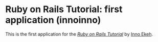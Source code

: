 # Ruby on Rails Tutorial: first application (innoinno)

This is the first application for the
[*Ruby on Rails Tutorial*](http://railstutorial.org/)
by [ Inno Ekeh](innoekeh@gmail.com/).